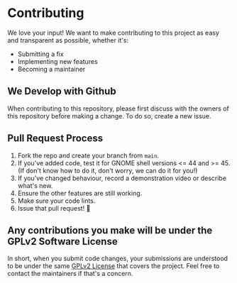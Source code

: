 # Contributing

We love your input! We want to make contributing to this project as easy and transparent as possible, whether it's:

- Submitting a fix
- Implementing new features
- Becoming a maintainer

## We Develop with Github
When contributing to this repository, please first discuss with the owners of this repository before making a change. To do so, create a new issue.

## Pull Request Process

1. Fork the repo and create your branch from `main`.
2. If you've added code, test it for GNOME shell versions <= 44 and >= 45. (If don't know how to do it, don't worry, we can do it for you!)
3. If you've changed behaviour, record a demonstration video or describe what's new.
4. Ensure the other features are still working.
5. Make sure your code lints.
6. Issue that pull request! 🥳

## Any contributions you make will be under the GPLv2 Software License
In short, when you submit code changes, your submissions are understood to be under the same [GPLv2 License](https://github.com/domferr/tilingshell/blob/main/LICENSE) that covers the project. 
Feel free to contact the maintainers if that's a concern.
